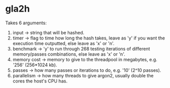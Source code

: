 # gla2h
Takes 6 arguments: 
1) input -> string that will be hashed.
2) timer -> flag to time how long the hash takes, leave as 'y' if you want the execution time outputted, else leave as 'x' or 'n'.
3) benchmark -> 'y' to run through 268 testing iterations of different memory/passes combinations, else leave as 'x' or 'n'.
4) memory cost -> memory to give to the threadpool in megabytes, e.g. '256' (256*1024 kb).
5) passes -> how many passes or iterations to do, e.g. '10' (2^10 passes).
6) parallelism -> how many threads to give argon2, usually double the cores the host's CPU has.
